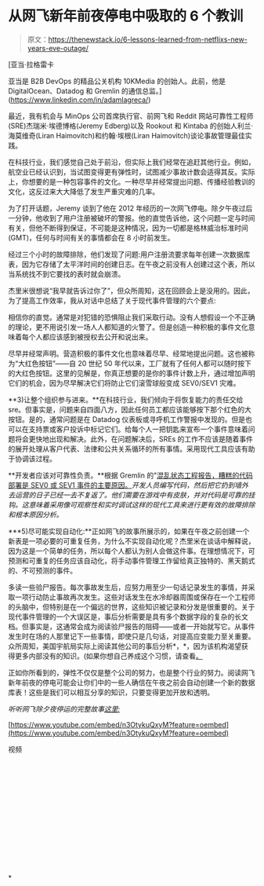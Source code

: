 # 从网飞新年前夜停电中吸取的 6 个教训

> 原文：<https://thenewstack.io/6-lessons-learned-from-netflixs-new-years-eve-outage/>

[](https://www.linkedin.com/in/adamlagreca/)

 [亚当·拉格雷卡

亚当是 B2B DevOps 的精品公关机构 10KMedia 的创始人。此前，他是 DigitalOcean、Datadog 和 Gremlin 的通信总监。](https://www.linkedin.com/in/adamlagreca/) [](https://www.linkedin.com/in/adamlagreca/)

最近，我有机会与 MinOps 公司首席执行官、前网飞和 Reddit 网站可靠性工程师(SRE)杰瑞米·埃德博格(Jeremy Edberg)以及 Rookout 和 Kintaba 的创始人利兰·海莫维奇(Liran Haimovitch)和约翰·埃根(Liran Haimovitch)谈论事故管理最佳实践。

在科技行业，我们感觉自己处于前沿，但实际上我们经常在追赶其他行业。例如，航空业已经认识到，当试图变得更有弹性时，试图减少事故计数会适得其反。实际上，你想要的是一种包容事件的文化。一种尽早并经常提出问题、传播经验教训的文化，这反过来大大降低了发生严重灾难的几率。

为了打开话题，Jeremy 谈到了他在 2012 年经历的一次网飞停电。除夕午夜过后一分钟，他收到了用户注册被破坏的警报。他的直觉告诉他，这个问题一定与时间有关，但他不断得到保证，不可能是这种情况，因为一切都是格林威治标准时间(GMT)，任何与时间有关的事情都会在 8 小时前发生。

经过三个小时的故障排除，他们发现了问题:用户注册流要求每年创建一次数据库表，因为它存储了太平洋时间的创建日志。在午夜之前没有人创建过这个表，所以当系统找不到它要找的表时就会崩溃。

杰里米很想说“我早就告诉过你了”，但众所周知，这在回顾会上是没用的。因此，为了提高工作效率，我从对话中总结了关于现代事件管理的六个要点:

相信你的直觉。通常是对犯错的恐惧阻止我们采取行动。没有人想假设一个不正确的理论，更不用说引发一场人人都知道的火警了。但是创造一种积极的事件文化意味着每个人都应该感到被授权去公开和说出来。

尽早并经常声明。营造积极的事件文化也意味着尽早、经常地提出问题。这也被称为“大红色按钮”——自 20 世纪 50 年代以来，工厂就有了任何人都可以随时按下的大红色按钮。这里的见解是，你真正想要的是你的事件计数上升，通过增加声明它们的机会，因为尽早解决它们将防止它们滚雪球般变成 SEV0/SEV1 灾难。

**3)让整个组织参与进来。**在科技行业，我们倾向于将恢复能力的责任交给 sre。但事实是，问题来自四面八方，因此任何员工都应该能够按下那个红色的大按钮。是的，通常问题是在 Datadog 仪表板或寻呼机工作警报中发现的。但是也可以在支持票或客户投诉中标记它们。给每个人一把钥匙来宣布一个事件意味着问题将会更快地出现和解决。此外，在问题解决后，SREs 的工作不应该是随着事件的展开处理从客户代表、法律和公共关系循环的所有事情。采用现代工具应该有助于协调该过程。

**开发者应该对可靠性负责。**根据 Gremlin 的"[混乱状态工程报告，糟糕的代码部署是 SEV0 或 SEV1 事件的主要原因。](https://www.gremlin.com/state-of-chaos-engineering/2021/?soce2021=true)*开发人员编写代码，然后把它扔到墙外去运营的日子已经一去不复返了。他们需要在游戏中有皮肤，并对代码是可靠的挂钩。这意味着采用像可观察性和实时调试这样的现代工具来进行更有效的故障排除和根本原因分析。*

 ***5)尽可能实现自动化:**正如网飞的故事所展示的，如果在午夜之前创建一个新表是一项必要的可重复任务，为什么不实现自动化呢？杰里米在谈话中解释说，因为这是一个简单的任务，所以每个人都认为别人会做这件事。在理想情况下，可预测和可重复的任务应该自动化，将手动事件管理工作留给真正独特的、黑天鹅式的、不可预测的事件。

多读一些验尸报告。每次事故发生后，应努力用至少一句话记录发生的事情，并采取一项行动防止事故再次发生。这些对话发生在水冷却器周围或保存在一个工程师的头脑中，但特别是在一个偏远的世界，这些知识被记录和分发是很重要的。关于现代事件管理的一个大误区是，事后分析需要是具有多个数据字段的复杂的长文档。但事实是，这通常会成为阅读验尸报告的阻碍——或者一开始就写它。从事件发生时在场的人那里记下一些事情，即使只是几句话，对提高应变能力至关重要。众所周知，美国宇航局实际上阅读其他公司的事后分析*，*，因为该机构渴望获得更多内部没有的知识。(如果你想自己养成这个习惯，请查看[。](http://www.postmortem.io)

正如你所看到的，弹性不仅仅是整个公司的努力，也是整个行业的努力。阅读网飞新年前夜的停电可能会让你们中的一些人确信在午夜之前会自动创建一个新的数据库表！这些是我们可以相互分享的知识，只要变得更加开放和透明。

*听听网飞除夕夜停运的完整故事[这里:](https://youtu.be/n3OtykuQxyM)*

[https://www.youtube.com/embed/n3OtykuQxyM?feature=oembed](https://www.youtube.com/embed/n3OtykuQxyM?feature=oembed)

视频

<svg xmlns:xlink="http://www.w3.org/1999/xlink" viewBox="0 0 68 31" version="1.1"><title>Group</title> <desc>Created with Sketch.</desc></svg>*